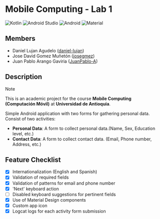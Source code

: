 # Mobile Computing - Lab 1

![Kotlin](https://img.shields.io/badge/kotlin-%237F52FF.svg?style=for-the-badge&logo=kotlin&logoColor=white) ![Android Studio](https://img.shields.io/badge/android%20studio-346ac1?style=for-the-badge&logo=android%20studio&logoColor=white) ![Android](https://img.shields.io/badge/Android-3DDC84?style=for-the-badge&logo=android&logoColor=white) ![Material](https://img.shields.io/badge/Material%20design-007FFF?style=for-the-badge&logo=materialdesign&logoColor=white)

## Members
- Daniel Lujan Agudelo ([daniel-lujan](https://github.com/daniel-lujan))
- Jose David Gomez Muñetón ([josegmez](https://github.com/josegmez))
- Juan Pablo Arango Gaviria ([JuanPablo-A](https://github.com/JuanPablo-A))


## Description

> [!NOTE]
> This is an academic project for the course **Mobile Computing (Computación Móvil)** at **Universidad de Antioquia**.

Simple Android application with two forms for gathering personal data. Consist of two activities:
- **Personal Data**: A form to collect personal data.(Name, Sex, Education level, etc.)
- **Contact Data**: A form to collect contact data. (Email, Phone number, Address, etc.)

## Feature Checklist
- [x] Internationalization (English and Spanish)
- [x] Validation of required fields
- [x] Validation of patterns for email and phone number
- [x] 'Next' keyboard action
- [ ] Disabled keyboard suggestions for pertinent fields
- [x] Use of Material Design components
- [x] Custom app icon
- [x] Logcat logs for each activity form submission
